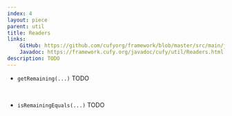 ```yaml
---
index: 4
layout: piece
parent: util
title: Readers
links:
    GitHub: https://github.com/cufyorg/framework/blob/master/src/main/java/cufy/util/Readers.java
    Javadoc: https://framework.cufy.org/javadoc/cufy/util/Readers.html
description: TODO
---
```


- `getRemaining(...)` TODO
<br>

- `isRemainingEquals(...)` TODO
